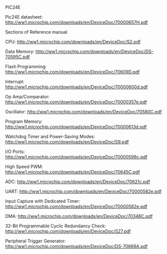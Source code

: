 PIC24E


Pic24E datasheet: http://ww1.microchip.com/downloads/en/DeviceDoc/70000657H.pdf
          
Sections of Reference manual

CPU:                                          http://ww1.microchip.com/downloads/en/DeviceDoc/S2.pdf

Data Memory:                                  http://ww1.microchip.com/downloads/en/DeviceDoc/DS-70595C.pdf

Flash Programming:                            http://ww1.microchip.com/downloads/en/DeviceDoc/70609D.pdf

Interrupt:                                    http://ww1.microchip.com/downloads/en/DeviceDoc/70000600d.pdf

Op Amp/Comparator:                            http://ww1.microchip.com/downloads/en/DeviceDoc/70000357e.pdf

Oscillator:                                   http://ww1.microchip.com/downloads/en/DeviceDoc/70580C.pdf

Program Memory:                               http://ww1.microchip.com/downloads/en/DeviceDoc/70000613d.pdf

Watchdog Timer and Power-Saving Modes:        http://ww1.microchip.com/downloads/en/DeviceDoc/S9.pdf

I/O Ports:                                    http://ww1.microchip.com/downloads/en/DeviceDoc/70000598c.pdf

High Speed PWM:                               http://ww1.microchip.com/downloads/en/DeviceDoc/70645C.pdf

ADC:                                          http://ww1.microchip.com/downloads/en/DeviceDoc/70621c.pdf

UART:                                         http://ww1.microchip.com/downloads/en/DeviceDoc/70000582e.pdf

Input Capture with Dedicated Timer:           http://ww1.microchip.com/downloads/en/DeviceDoc/70000582e.pdf

DMA:                                          http://ww1.microchip.com/downloads/en/DeviceDoc/70348C.pdf

32-Bit Programmable Cyclic Redundancy Check:  http://ww1.microchip.com/downloads/en/DeviceDoc/S27.pdf

Peripheral Trigger Generator:                 http://ww1.microchip.com/downloads/en/DeviceDoc/DS-70669A.pdf
